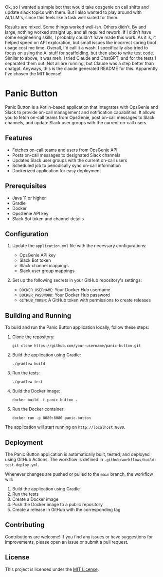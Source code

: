 Ok, so I wanted a simple bot that would take opsgenie on call shifts and update slack topics with them.
But I also wanted to play around with AI/LLM's, since this feels like a task well suited for them. 

Results are mixed. Some things worked well-ish. Others didn't. By and large, nothing worked straight up, and all required rework.
If I didn't have some engineering skills, I probably couldn't have made this work. As it is, it helped speed on API exploration, 
but small issues like incorrect spring boot usage cost me time. Overall, I'd call it a wash. I specifically also tried to focus 
on using the AI stuff for scaffolding, but then also to write test code. Similar to above, it was meh. I tried Claude and ChatGPT, and for the tests
I separated them out. Not all are running, but Claude was a step better than chatgpt. Anyways, this is the claude generated README for this. Apparently I've chosen the MIT license!

# Panic Button

Panic Button is a Kotlin-based application that integrates with OpsGenie and Slack to provide on-call management and notification capabilities. It allows you to fetch on-call teams from OpsGenie, post on-call messages to Slack channels, and update Slack user groups with the current on-call users.

## Features

- Fetches on-call teams and users from OpsGenie API
- Posts on-call messages to designated Slack channels
- Updates Slack user groups with the current on-call users
- Scheduled job to periodically sync on-call information
- Dockerized application for easy deployment

## Prerequisites

- Java 11 or higher
- Gradle
- Docker
- OpsGenie API key
- Slack Bot token and channel details

## Configuration

1. Update the `application.yml` file with the necessary configurations:
    - OpsGenie API key
    - Slack Bot token
    - Slack channel mappings
    - Slack user group mappings

2. Set up the following secrets in your GitHub repository's settings:
    - `DOCKER_USERNAME`: Your Docker Hub username
    - `DOCKER_PASSWORD`: Your Docker Hub password
    - `GITHUB_TOKEN`: A GitHub token with permissions to create releases

## Building and Running

To build and run the Panic Button application locally, follow these steps:

1. Clone the repository:
   ```
   git clone https://github.com/your-username/panic-button.git
   ```

2. Build the application using Gradle:
   ```
   ./gradlew build
   ```

3. Run the tests:
   ```
   ./gradlew test
   ```

4. Build the Docker image:
   ```
   docker build -t panic-button .
   ```

5. Run the Docker container:
   ```
   docker run -p 8080:8080 panic-button
   ```

The application will start running on `http://localhost:8080`.

## Deployment

The Panic Button application is automatically built, tested, and deployed using GitHub Actions. The workflow is defined in `.github/workflows/build-test-deploy.yml`.

Whenever changes are pushed or pulled to the `main` branch, the workflow will:
1. Build the application using Gradle
2. Run the tests
3. Create a Docker image
4. Push the Docker image to a public repository
5. Create a release in GitHub with the corresponding tag

## Contributing

Contributions are welcome! If you find any issues or have suggestions for improvements, please open an issue or submit a pull request.

## License

This project is licensed under the [MIT License](LICENSE).
